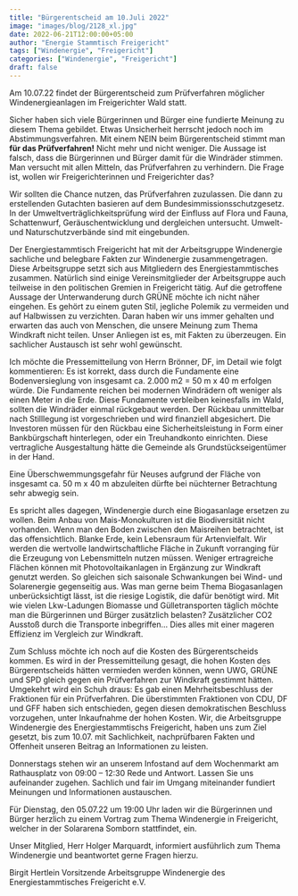 ```yaml
---
title: "Bürgerentscheid am 10.Juli 2022"
image: "images/blog/2128_xl.jpg"
date: 2022-06-21T12:00:00+05:00
author: "Energie Stammtisch Freigericht"
tags: ["Windenergie", "Freigericht"]
categories: ["Windenergie", "Freigericht"]
draft: false
---
```


Am 10.07.22 findet der Bürgerentscheid zum Prüfverfahren möglicher Windenergieanlagen im Freigerichter Wald statt.

Sicher haben sich viele Bürgerinnen und Bürger eine fundierte Meinung zu diesem Thema gebildet. Etwas Unsicherheit herrscht jedoch noch im Abstimmungsverfahren.
Mit einem NEIN beim Bürgerentscheid stimmt man **für das Prüfverfahren!** Nicht mehr und nicht weniger. Die Aussage ist falsch, dass die Bürgerinnen und Bürger damit für die Windräder stimmen. Man versucht mit allen Mitteln, das Prüfverfahren zu verhindern. Die Frage ist, wollen wir Freigerichterinnen und Freigerichter das?

Wir sollten die Chance nutzen, das Prüfverfahren zuzulassen. Die dann zu erstellenden Gutachten basieren auf dem Bundesimmissionsschutzgesetz. In der Umweltverträglichkeitsprüfung wird der Einfluss auf Flora und Fauna, Schattenwurf, Geräuschentwicklung und dergleichen untersucht. Umwelt- und Naturschutzverbände sind mit eingebunden.

Der Energiestammtisch Freigericht hat mit der Arbeitsgruppe Windenergie sachliche und belegbare Fakten zur Windenergie zusammengetragen. Diese Arbeitsgruppe setzt sich aus Mitgliedern des Energiestammtisches zusammen. Natürlich sind einige Vereinsmitglieder der Arbeitsgruppe auch teilweise in den politischen Gremien in Freigericht tätig. Auf die getroffene Aussage der Unterwanderung durch GRÜNE möchte ich nicht näher eingehen. Es gehört zu einem guten Stil, jegliche Polemik zu vermeiden und auf Halbwissen zu verzichten. Daran haben wir uns immer gehalten und erwarten das auch von Menschen, die unsere Meinung zum Thema Windkraft nicht teilen. Unser Anliegen ist es, mit Fakten zu überzeugen. Ein sachlicher Austausch ist sehr wohl gewünscht.

Ich möchte die Pressemitteilung von Herrn Brönner, DF, im Detail wie folgt kommentieren:
Es ist korrekt, dass durch die Fundamente eine Bodenversieglung von insgesamt ca. 2.000 m2 = 50 m x 40 m erfolgen würde. Die Fundamente reichen bei modernen Windrädern oft weniger als einen Meter in die Erde. Diese Fundamente verbleiben keinesfalls im Wald, sollten die Windräder einmal rückgebaut werden. Der Rückbau unmittelbar nach Stilllegung ist vorgeschrieben und wird finanziell abgesichert. Die Investoren müssen für den Rückbau eine Sicherheitsleistung in Form einer Bankbürgschaft hinterlegen, oder ein Treuhandkonto einrichten. Diese vertragliche Ausgestaltung hätte die Gemeinde als Grundstückseigentümer in der Hand.

Eine Überschwemmungsgefahr für Neuses aufgrund der Fläche von insgesamt ca. 50 m x 40 m abzuleiten dürfte bei nüchterner Betrachtung sehr abwegig sein.

Es spricht alles dagegen, Windenergie durch eine Biogasanlage ersetzen zu wollen. Beim Anbau von Mais-Monokulturen ist die Biodiversität nicht vorhanden. Wenn man den Boden zwischen den Maisreihen betrachtet, ist das offensichtlich. Blanke Erde, kein Lebensraum für Artenvielfalt. Wir werden die wertvolle landwirtschaftliche Fläche in Zukunft vorranging für die Erzeugung von Lebensmitteln nutzen müssen. Weniger ertragreiche Flächen können mit Photovoltaikanlagen in Ergänzung zur Windkraft genutzt werden. So gleichen sich saisonale Schwankungen bei Wind- und Solarenergie gegenseitig aus. Was man gerne beim Thema Biogasanlagen unberücksichtigt lässt, ist die riesige Logistik, die dafür benötigt wird. Mit wie vielen Lkw-Ladungen Biomasse und Gülletransporten täglich möchte man die Bürgerinnen und Bürger zusätzlich belasten? Zusätzlicher CO2 Ausstoß durch die Transporte inbegriffen... Dies alles mit einer mageren Effizienz im Vergleich zur Windkraft.
 
Zum Schluss möchte ich noch auf die Kosten des Bürgerentscheids kommen. Es wird in der Pressemitteilung gesagt, die hohen Kosten des Bürgerentscheids hätten vermieden werden können, wenn UWG, GRÜNE und SPD gleich gegen ein Prüfverfahren zur Windkraft gestimmt hätten. Umgekehrt wird ein Schuh draus: Es gab einen Mehrheitsbeschluss der Fraktionen für ein Prüfverfahren. Die überstimmten Fraktionen von CDU, DF und GFF haben sich entschieden, gegen diesen demokratischen Beschluss vorzugehen, unter Inkaufnahme der hohen Kosten.
Wir, die Arbeitsgruppe Windenergie des Energiestammtischs Freigericht, haben uns zum Ziel gesetzt, bis zum 10.07. mit Sachlichkeit, nachprüfbaren Fakten und Offenheit unseren Beitrag an Informationen zu leisten.

Donnerstags stehen wir an unserem Infostand auf dem Wochenmarkt am Rathausplatz von 09:00 – 12:30 Rede und Antwort. Lassen Sie uns aufeinander zugehen. Sachlich und fair im Umgang miteinander fundiert Meinungen und Informationen austauschen.

Für Dienstag, den 05.07.22 um 19:00 Uhr laden wir die Bürgerinnen und Bürger herzlich zu einem Vortrag zum Thema Windenergie in Freigericht, welcher in der Solararena Somborn stattfindet, ein.

Unser Mitglied, Herr Holger Marquardt, informiert ausführlich zum Thema Windenergie und beantwortet gerne Fragen hierzu.

Birgit Hertlein
Vorsitzende Arbeitsgruppe Windenergie 
des Energiestammtisches Freigericht e.V.



  
<!-- TODO: Bildnachweis dieser Seite:  
-- ## -- -->
